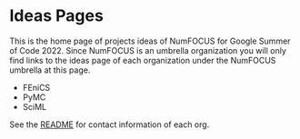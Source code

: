 # Ideas Pages

This is the home page of projects ideas of NumFOCUS for Google Summer of Code 2022.
Since NumFOCUS is an umbrella organization you will only find links to the ideas
page of each organization under the NumFOCUS umbrella at this page.

- FEniCS
- PyMC
- SciML 

See the [README](https://github.com/numfocus/gsoc/blob/master/README.md#organizations-confirmed-under-numfocus-umbrella) for contact information of each org.
